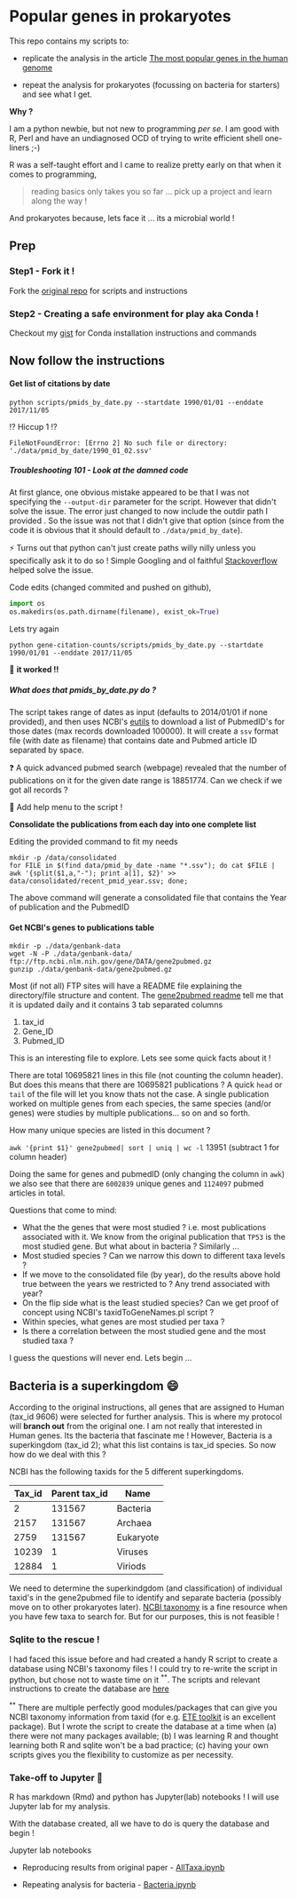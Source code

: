 # Popular genes in prokaryotes

This repo contains my scripts to:

- replicate the analysis in the article [The most popular genes in the human genome](https://www.nature.com/articles/d41586-017-07291-9)

- repeat the analysis for prokaryotes (focussing on bacteria for starters) and see what I get. 

**Why ?**

I am a python newbie, but not new to programming _per se_. I am good with R, Perl and have an undiagnosed OCD of trying to write efficient shell one-liners ;-)

R was a self-taught effort and I came to realize pretty early on that when it comes to programming, 
  > reading basics only takes you so far ... pick up a project and learn along the way !

And prokaryotes because, lets face it ... its a microbial world ! 

## Prep

### Step1 - Fork it !

Fork the [original repo](https://github.com/pkerpedjiev/gene-citation-counts.git) for scripts and instructions

### Step2 - Creating a safe environment for play aka Conda !

Checkout my [gist](https://gist.github.com/nsarode/e37f3284c11d69192b905fe998553b2a) for Conda installation instructions and commands

## Now follow the instructions

#### Get list of citations by date

`python scripts/pmids_by_date.py --startdate 1990/01/01 --enddate 2017/11/05`

:interrobang: Hiccup 1 :interrobang:
 
`FileNotFoundError: [Errno 2] No such file or directory: './data/pmid_by_date/1990_01_02.ssv'`

##### Troubleshooting 101 - Look at the damned code 

At first glance, one obvious mistake appeared to be that I was not specifying the `--output-dir` parameter for the script. However that didn't solve the issue. The error just changed to now include the outdir path I provided . So the issue was not that I didn't give that option (since from the code it is obvious that it should default to `./data/pmid_by_date`). 

:zap: Turns out that python can't just create paths willy nilly unless you specifically ask it to do so ! Simple Googling and ol faithful [Stackoverflow](https://stackoverflow.com/questions/12517451/automatically-creating-directories-with-file-output) helped solve the issue.

Code edits (changed commited and pushed on github), 
```python
import os
os.makedirs(os.path.dirname(filename), exist_ok=True)
```

Lets try again

`python gene-citation-counts/scripts/pmids_by_date.py --startdate 1990/01/01 --enddate 2017/11/05`

:tada: **it worked !!**

##### What does that pmids_by_date.py do ?

The script takes range of dates as input (defaults to 2014/01/01 if none provided), and then uses NCBI's [eutils](https://www.ncbi.nlm.nih.gov/books/NBK179288/) to download a list of PubmedID's for those dates (max records downloaded 100000). It will create a `ssv` format file (with date as filename) that contains date and Pubmed article ID separated by space.

:question: A quick advanced pubmed search (webpage) revealed that the number of publications on it for the given date range is 18851774. Can we check if we got all records ? 

:bookmark: Add help menu to the script !

**Consolidate the publications from each day into one complete list**

Editing the provided command to fit my needs

```
mkdir -p /data/consolidated
for FILE in $(find data/pmid_by_date -name "*.ssv"); do cat $FILE | awk '{split($1,a,"-"); print a[1], $2}' >> data/consolidated/recent_pmid_year.ssv; done;
```
The above command will generate a consolidated file that contains the Year of publication and the PubmedID

#### Get NCBI's genes to publications table

```
mkdir -p ./data/genbank-data
wget -N -P ./data/genbank-data/ ftp://ftp.ncbi.nlm.nih.gov/gene/DATA/gene2pubmed.gz
gunzip ./data/genbank-data/gene2pubmed.gz

```

Most (if not all) FTP sites will have a README file explaining the directory/file structure and content. The [gene2pubmed readme](gene2pubmed_README.md) tell me that it is updated daily and it contains 3 tab separated columns

  1. tax_id
  2. Gene_ID
  3. Pubmed_ID

This is an interesting file to explore. Lets see some quick facts about it !

There are total 10695821 lines in this file (not counting the column header). But does this means that there are 10695821 publications ? A quick `head` or `tail` of the file will let you know thats not the case. A single publication worked on multiple genes from each species, the same species (and/or genes) were studies by multiple publications... so on and so forth.

How many unique species are listed in this document ?

`awk '{print $1}' gene2pubmed| sort | uniq | wc -l` 13951 (subtract 1 for column header)

Doing the same for genes and pubmedID (only changing the column in `awk`) we also see that there are `6002839` unique genes and `1124097` pubmed articles in total.

Questions that come to mind:
- What the the genes that were most studied ? i.e. most publications associated with it. We know from the original publication that `TP53` is the most studied gene. But what about in bacteria ? Similarly ...
- Most studied species ? Can we narrow this down to different taxa levels ? 
- If we move to the consolidated file (by year), do the results above hold true between the years we restricted to ? Any trend associated with year?
- On the flip side what is the least studied species? Can we get proof of concept using NCBI's taxidToGeneNames.pl script ?
- Within species, what genes are most studied per taxa ?
- Is there a correlation between the most studied gene and the most studied taxa ?

I guess the questions will never end. Lets begin ...

## Bacteria is a superkingdom :smile:

According to the original instructions, all genes that are assigned to Human (tax_id 9606) were selected for further analysis. This is where my protocol will __branch out__ from the original one. I am not really that interested in Human genes. Its the bacteria that fascinate me ! 
However, Bacteria is a superkingdom (tax_id 2); what this list contains is tax_id species. So now how do we deal with this ?

NCBI has the following taxids for the 5 different superkingdoms.

| Tax_id | Parent tax_id | Name |
| ---- | ---- | ---- |
| 2 |	131567	| Bacteria |
| 2157	| 131567	| Archaea |
| 2759	| 131567	| Eukaryote |
| 10239	| 1	| Viruses |
| 12884	| 1	| Viriods |

We need to determine the superkindgdom (and classification) of individual taxid's in the gene2pubmed file to identify and separate bacteria (possibly move on to other prokaryotes later). [NCBI taxonomy](https://www.ncbi.nlm.nih.gov/taxonomy) is a fine resource when you have few taxa to search for. But for our purposes, this is not feasible !

### Sqlite to the rescue !

I had faced this issue before and had created a handy R script to create a database using NCBI's taxonomy files ! I could try to re-write the script in python, but chose not to waste time on it <sup>**</sup>. The scripts and relevant instructions to create the database are [here](NCBI_tax_sqliteDb/)

<sup>**</sup> There are multiple perfectly good modules/packages that can give you NCBI taxonomy information from taxid (for e.g. [ETE toolkit](http://etetoolkit.org/) is an excellent package). But I wrote the script to create the database at a time when (a) there were not many packages available; (b) I was learning R and thought learning both R and sqlite won't be a bad practice; (c) having your own scripts gives you the flexibility to customize as per necessity.

### Take-off to Jupyter :rocket:

R has markdown (Rmd) and python has Jupyter(lab) notebooks ! I will use Jupyter lab for my analysis. 

With the database created, all we have to do is query the database and begin !

Jupyter lab notebooks 

- Reproducing results from original paper - [AllTaxa.ipynb](./JupyterNotebook/AllTaxa.ipynb)

- Repeating analysis for bacteria - [Bacteria.ipynb](./JupyterNotebook/Bacteria.ipynb)

